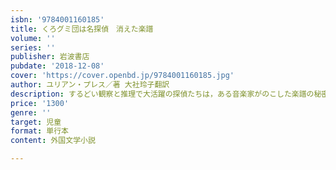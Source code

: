 ```yaml
---
isbn: '9784001160185'
title: くろグミ団は名探偵　消えた楽譜
volume: ''
series: ''
publisher: 岩波書店
pubdate: '2018-12-08'
cover: 'https://cover.openbd.jp/9784001160185.jpg'
author: ユリアン・プレス／著 大社玲子翻訳
description: するどい観察と推理で大活躍の探偵たちは，ある音楽家がのこした楽譜の秘密にせまります．シリーズ5冊目．
price: '1300'
genre: ''
target: 児童
format: 単行本
content: 外国文学小説

---
```

